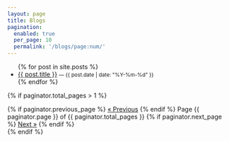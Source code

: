 ```yaml
---
layout: page
title: Blogs
pagination:
  enabled: true
  per_page: 10
  permalink: '/blogs/page:num/'
---
```


<ul>
{% for post in site.posts %}
  <li>
    <a href="{{ post.url | relative_url }}">{{ post.title }}</a>
    <small>— {{ post.date | date: "%Y-%m-%d" }}</small>
  </li>
{% endfor %}
</ul>

{% if paginator.total_pages > 1 %}
<nav class="pagination" role="navigation">
  {% if paginator.previous_page %}
    <a href="{{ paginator.previous_page_path | relative_url }}" class="previous">&laquo; Previous</a>
  {% endif %}
  <span class="page-number">Page {{ paginator.page }} of {{ paginator.total_pages }}</span>
  {% if paginator.next_page %}
    <a href="{{ paginator.next_page_path | relative_url }}" class="next">Next &raquo;</a>
  {% endif %}
</nav>
{% endif %}

